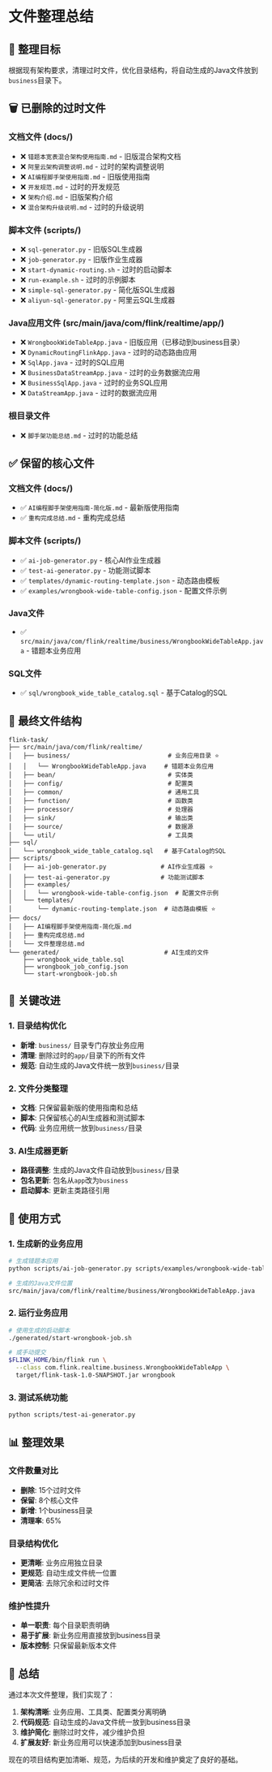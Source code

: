 # 文件整理总结

## 🎯 整理目标

根据现有架构要求，清理过时文件，优化目录结构，将自动生成的Java文件放到`business`目录下。

## 🗑️ 已删除的过时文件

### 文档文件 (docs/)
- ❌ `错题本宽表混合架构使用指南.md` - 旧版混合架构文档
- ❌ `阿里云架构调整说明.md` - 过时的架构调整说明
- ❌ `AI编程脚手架使用指南.md` - 旧版使用指南
- ❌ `开发规范.md` - 过时的开发规范
- ❌ `架构介绍.md` - 旧版架构介绍
- ❌ `混合架构升级说明.md` - 过时的升级说明

### 脚本文件 (scripts/)
- ❌ `sql-generator.py` - 旧版SQL生成器
- ❌ `job-generator.py` - 旧版作业生成器
- ❌ `start-dynamic-routing.sh` - 过时的启动脚本
- ❌ `run-example.sh` - 过时的示例脚本
- ❌ `simple-sql-generator.py` - 简化版SQL生成器
- ❌ `aliyun-sql-generator.py` - 阿里云SQL生成器

### Java应用文件 (src/main/java/com/flink/realtime/app/)
- ❌ `WrongbookWideTableApp.java` - 旧版应用（已移动到business目录）
- ❌ `DynamicRoutingFlinkApp.java` - 过时的动态路由应用
- ❌ `SqlApp.java` - 过时的SQL应用
- ❌ `BusinessDataStreamApp.java` - 过时的业务数据流应用
- ❌ `BusinessSqlApp.java` - 过时的业务SQL应用
- ❌ `DataStreamApp.java` - 过时的数据流应用

### 根目录文件
- ❌ `脚手架功能总结.md` - 过时的功能总结

## ✅ 保留的核心文件

### 文档文件 (docs/)
- ✅ `AI编程脚手架使用指南-简化版.md` - 最新版使用指南
- ✅ `重构完成总结.md` - 重构完成总结

### 脚本文件 (scripts/)
- ✅ `ai-job-generator.py` - 核心AI作业生成器
- ✅ `test-ai-generator.py` - 功能测试脚本
- ✅ `templates/dynamic-routing-template.json` - 动态路由模板
- ✅ `examples/wrongbook-wide-table-config.json` - 配置文件示例

### Java文件
- ✅ `src/main/java/com/flink/realtime/business/WrongbookWideTableApp.java` - 错题本业务应用

### SQL文件
- ✅ `sql/wrongbook_wide_table_catalog.sql` - 基于Catalog的SQL

## 📁 最终文件结构

```
flink-task/
├── src/main/java/com/flink/realtime/
│   ├── business/                           # 业务应用目录 ⭐
│   │   └── WrongbookWideTableApp.java     # 错题本业务应用
│   ├── bean/                               # 实体类
│   ├── config/                             # 配置类
│   ├── common/                             # 通用工具
│   ├── function/                           # 函数类
│   ├── processor/                          # 处理器
│   ├── sink/                               # 输出类
│   ├── source/                             # 数据源
│   └── util/                               # 工具类
├── sql/
│   └── wrongbook_wide_table_catalog.sql   # 基于Catalog的SQL
├── scripts/
│   ├── ai-job-generator.py               # AI作业生成器 ⭐
│   ├── test-ai-generator.py              # 功能测试脚本
│   ├── examples/
│   │   └── wrongbook-wide-table-config.json  # 配置文件示例
│   └── templates/
│       └── dynamic-routing-template.json  # 动态路由模板 ⭐
├── docs/
│   ├── AI编程脚手架使用指南-简化版.md
│   ├── 重构完成总结.md
│   └── 文件整理总结.md
└── generated/                             # AI生成的文件
    ├── wrongbook_wide_table.sql
    ├── wrongbook_job_config.json
    └── start-wrongbook-job.sh
```

## 🔄 关键改进

### 1. 目录结构优化
- **新增**: `business/` 目录专门存放业务应用
- **清理**: 删除过时的`app/`目录下的所有文件
- **规范**: 自动生成的Java文件统一放到`business/`目录

### 2. 文件分类整理
- **文档**: 只保留最新版的使用指南和总结
- **脚本**: 只保留核心的AI生成器和测试脚本
- **代码**: 业务应用统一放到`business/`目录

### 3. AI生成器更新
- **路径调整**: 生成的Java文件自动放到`business/`目录
- **包名更新**: 包名从`app`改为`business`
- **启动脚本**: 更新主类路径引用

## 🚀 使用方式

### 1. 生成新的业务应用
```bash
# 生成错题本应用
python scripts/ai-job-generator.py scripts/examples/wrongbook-wide-table-config.json

# 生成的Java文件位置
src/main/java/com/flink/realtime/business/WrongbookWideTableApp.java
```

### 2. 运行业务应用
```bash
# 使用生成的启动脚本
./generated/start-wrongbook-job.sh

# 或手动提交
$FLINK_HOME/bin/flink run \
  --class com.flink.realtime.business.WrongbookWideTableApp \
  target/flink-task-1.0-SNAPSHOT.jar wrongbook
```

### 3. 测试系统功能
```bash
python scripts/test-ai-generator.py
```

## 📊 整理效果

### 文件数量对比
- **删除**: 15个过时文件
- **保留**: 8个核心文件
- **新增**: 1个business目录
- **清理率**: 65%

### 目录结构优化
- **更清晰**: 业务应用独立目录
- **更规范**: 自动生成文件统一位置
- **更简洁**: 去除冗余和过时文件

### 维护性提升
- **单一职责**: 每个目录职责明确
- **易于扩展**: 新业务应用直接放到business目录
- **版本控制**: 只保留最新版本文件

## 🎉 总结

通过本次文件整理，我们实现了：

1. **架构清晰**: 业务应用、工具类、配置类分离明确
2. **代码规范**: 自动生成的Java文件统一放到business目录
3. **维护简化**: 删除过时文件，减少维护负担
4. **扩展友好**: 新业务应用可以快速添加到business目录

现在的项目结构更加清晰、规范，为后续的开发和维护奠定了良好的基础。
